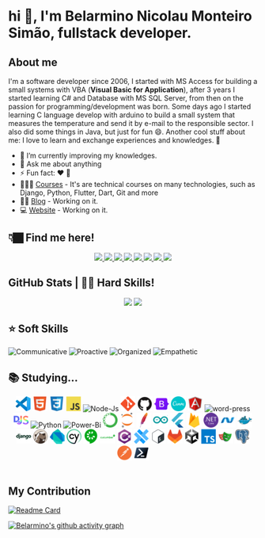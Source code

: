 # hi 👋, I'm Belarmino Nicolau Monteiro Simão, fullstack developer.
  
## About me

I'm a software developer since 2006, I started with MS Access for building a small systems with VBA (**Visual Basic for Application**), after 3 years I started learning C# and Database with MS SQL Server, from then on the passion for programming/development was born.
Some days ago I started learning C language develop with arduino to build a small system that measures the temperature and send it by e-mail to the responsible sector.
I also did some things in Java, but just for fun 😄. 
Another cool stuff about me: I love to learn and exchange experiences and knowledges. 📖

- 🌱 I’m currently improving my knowledges.
- 💬 Ask me about anything
- ⚡ Fun fact: ❤️ 🐶
- 👨🏼‍🏫 [Courses](https://www.treinaweb.com.br/cursos-online?q=fagner+pinheiro) - It's are technical courses on many technologies, such as Django, Python, Flutter, Dart, Git and more
- ✍🏼 [Blog](https://https://bnms.com.br/blogs) - Working on it.
- 💻 [Website](https://bnms.com.br/) - Working on it.

## 👇🏿 Find me here!

<div align="center"> 
  <a href="https://github.com/belarminon/" target="_blank">
    <img src="https://img.shields.io/badge/-Github-000?style=for-the-badge&logo=Github&logoColor=white" target="_blank">
  </a>
  <a href="https://www.linkedin.com/in/belarmino-nicolau-monteiro-sim%C3%A3o-30117522/" target="_blank">
    <img src="https://img.shields.io/badge/-LinkedIn-blue?style=for-the-badge&logo=Linkedin&logoColor=white" target="_blank">
  </a>
  <a href="https://www.facebook.com/belarmino.simao/" target="_blank">
    <img src="https://img.shields.io/badge/Facebook-Follow-blue?style=for-the-badge&logo=facebook" target="_blank">
  </a>
  <a href="https://twitter.com/belarminonsimao/" target="_blank">
    <img src="https://img.shields.io/badge/-Twitter-1ca0f1?style=for-the-badge&labelColor=1ca0f1&logo=twitter&logoColor=white" target="_blank">
  </a>
  <a href="https://www.instagram.com/belarmino_nicolau/?hl=pt_BR/" target="_blank">
    <img src="https://img.shields.io/badge/-Instagram-purple?style=for-the-badge&logo=instagram&logoColor=white" target="_blank">
  </a>
  <a href="https://web.dio.me/users/belarmino_nicolau/" target="_blank">
    <img src="https://img.shields.io/badge/-Meu%20Perfil%20na%20DIO-30A3DC?style=for-the-badge" target="_blank">
  </a>
  <a href="https://www.youtube.com/watch?v=N-fioJiUmVg/" target="_blank">
    <img src="https://img.shields.io/badge/-YouTube-ff0000?style=for-the-badge&labelColor=ff0000&logo=youtube&logoColor=white" target="_blank">
  </a>
  <a href="https://api.whatsapp.com/send?phone=5512988450080/" target="_blank">
    <img src="https://img.shields.io/badge/-+5512988450080-000?style=for-the-badge&logo=whatsapp&logoColor=62b1d4&color:FFF" target="_blank">
  </a>
</div>

## GitHub Stats | 💪🏿 Hard Skills!

<p align="center">

  <img width="48%" src="https://github-readme-stats.vercel.app/api/?username=belarminon&show_icons=true&title_color=fff&icon_color=79ff97&text_color=9f9f9f&bg_color=151515">
  <img width="36.5%" src="https://github-readme-stats.vercel.app/api/top-langs/?username=belarminon&layout=compact&show_icons=true&title_color=fff&icon_color=79ff97&text_color=9f9f9f&bg_color=151515">

</p>

## ⭐ Soft Skills
![Communicative](https://img.shields.io/badge/Communicative-red?style=for-the-badge)
![Proactive](https://img.shields.io/badge/Proactive-blue?style=for-the-badge)
![Organized](https://img.shields.io/badge/Organized-red?style=for-the-badge)
![Empathetic](https://img.shields.io/badge/Empathetic-blue?style=for-the-badge)

## 📚 Studying...
<div align="center">
  <img alt="VS-Code" height="30" width="30"src="https://raw.githubusercontent.com/devicons/devicon/6910f0503efdd315c8f9b858234310c06e04d9c0/icons/vscode/vscode-original.svg">         
  <img alt="html5" height="30" width="30"src="https://raw.githubusercontent.com/devicons/devicon/6910f0503efdd315c8f9b858234310c06e04d9c0/icons/html5/html5-original.svg">   
  <img alt="CSS3" height="30" width="30"  src="https://raw.githubusercontent.com/devicons/devicon/master/icons/css3/css3-original.svg">   
  <img alt="Javascript" height="30" width="30" src="https://raw.githubusercontent.com/devicons/devicon/master/icons/javascript/javascript-original.svg">
  <img alt="Node-Js" height="30" width="30" src="https://pluspng.com/img-png/nodejs-png--400.png">
  <img alt="git"   height="30" width="30" src="https://raw.githubusercontent.com/devicons/devicon/6910f0503efdd315c8f9b858234310c06e04d9c0/icons/git/git-original.svg">
  <img alt="github"   height="30" width="30" src="https://raw.githubusercontent.com/devicons/devicon/6910f0503efdd315c8f9b858234310c06e04d9c0/icons/github/github-original.svg">
  <img alt="bootstrap" height="30" width="30" src="https://raw.githubusercontent.com/devicons/devicon/6910f0503efdd315c8f9b858234310c06e04d9c0/icons/bootstrap/bootstrap-original.svg">
  <img alt="Canvas" height="30" width="30" src="https://raw.githubusercontent.com/devicons/devicon/6910f0503efdd315c8f9b858234310c06e04d9c0/icons/canva/canva-original.svg">
  <img alt="angularjs" height="30" width="30" src="https://raw.githubusercontent.com/devicons/devicon/6910f0503efdd315c8f9b858234310c06e04d9c0/icons/angularjs/angularjs-original.svg">
  <img alt="word-press" height="30" width="30" src="https://www.tampapcwebdesign.com/wp-content/uploads/2015/07/wordpress-icon.png">
  <img alt="discordjs" height="30" width="30" src="https://raw.githubusercontent.com/devicons/devicon/6910f0503efdd315c8f9b858234310c06e04d9c0/icons/discordjs/discordjs-original.svg">
  <img alt="Python" height="30" width="30" src="https://cdn4.iconfinder.com/data/icons/logos-and-brands/512/267_Python_logo-512.png">
  <img alt="Power-Bi" height="30" width="30" src="https://www.tekenable.ie/wp-content/uploads/2019/09/PowerBI-Icon-Transparent.png">
  <img alt="Anaconda" height="30" width="30" src="https://raw.githubusercontent.com/devicons/devicon/6910f0503efdd315c8f9b858234310c06e04d9c0/icons/anaconda/anaconda-original.svg">
  <img alt="Jupyter" height="30" width="30" src="https://raw.githubusercontent.com/devicons/devicon/6910f0503efdd315c8f9b858234310c06e04d9c0/icons/jupyter/jupyter-original.svg">
  <img alt="Apache" height="30" width="30" src="https://raw.githubusercontent.com/devicons/devicon/6910f0503efdd315c8f9b858234310c06e04d9c0/icons/apache/apache-original.svg">
  <img alt="Arduino" height="30" width="30" src="https://raw.githubusercontent.com/devicons/devicon/6910f0503efdd315c8f9b858234310c06e04d9c0/icons/arduino/arduino-original.svg">

  <img alt="Arduino" height="30" width="30" src="https://raw.githubusercontent.com/devicons/devicon/6910f0503efdd315c8f9b858234310c06e04d9c0/icons/flutter/flutter-original.svg">
  <img alt="Arduino" height="30" width="30" src="https://raw.githubusercontent.com/devicons/devicon/6910f0503efdd315c8f9b858234310c06e04d9c0/icons/firebase/firebase-original.svg">
  <img alt="Arduino" height="30" width="30" src="https://raw.githubusercontent.com/devicons/devicon/6910f0503efdd315c8f9b858234310c06e04d9c0/icons/dotnetcore/dotnetcore-original.svg">
  <img alt="Arduino" height="30" width="30" src="https://raw.githubusercontent.com/devicons/devicon/6910f0503efdd315c8f9b858234310c06e04d9c0/icons/dot-net/dot-net-original.svg">
  <img alt="Arduino" height="30" width="30" src="https://raw.githubusercontent.com/devicons/devicon/6910f0503efdd315c8f9b858234310c06e04d9c0/icons/docker/docker-original.svg">
  <img alt="Arduino" height="30" width="30" src="https://raw.githubusercontent.com/devicons/devicon/6910f0503efdd315c8f9b858234310c06e04d9c0/icons/django/django-plain-wordmark.svg">
  <img alt="Arduino" height="30" width="30" src="https://raw.githubusercontent.com/devicons/devicon/6910f0503efdd315c8f9b858234310c06e04d9c0/icons/dbeaver/dbeaver-original.svg">
  <img alt="Arduino" height="30" width="30" src="https://raw.githubusercontent.com/devicons/devicon/6910f0503efdd315c8f9b858234310c06e04d9c0/icons/dart/dart-original.svg">
  <img alt="Arduino" height="30" width="30" src="https://raw.githubusercontent.com/devicons/devicon/6910f0503efdd315c8f9b858234310c06e04d9c0/icons/cypressio/cypressio-original.svg">
  <img alt="Arduino" height="30" width="30" src="https://raw.githubusercontent.com/devicons/devicon/6910f0503efdd315c8f9b858234310c06e04d9c0/icons/cucumber/cucumber-plain.svg">
  <img alt="Arduino" height="30" width="30" src="https://raw.githubusercontent.com/devicons/devicon/6910f0503efdd315c8f9b858234310c06e04d9c0/icons/cucumber/cucumber-plain-wordmark.svg">
  <img alt="CSharp" height="30" width="30" src="https://raw.githubusercontent.com/devicons/devicon/6910f0503efdd315c8f9b858234310c06e04d9c0/icons/csharp/csharp-original.svg">
  <img alt="Capacitor" height="30" width="30" src="https://raw.githubusercontent.com/devicons/devicon/6910f0503efdd315c8f9b858234310c06e04d9c0/icons/capacitor/capacitor-original.svg">
  <img alt="Bash" height="30" width="30" src="https://raw.githubusercontent.com/devicons/devicon/6910f0503efdd315c8f9b858234310c06e04d9c0/icons/bash/bash-original.svg">
  <img alt="GitLab" height="30" width="30" src="https://raw.githubusercontent.com/devicons/devicon/6910f0503efdd315c8f9b858234310c06e04d9c0/icons/gitlab/gitlab-original.svg">
  <img alt="GitLab" height="30" width="30" src="https://raw.githubusercontent.com/devicons/devicon/6910f0503efdd315c8f9b858234310c06e04d9c0/icons/unity/unity-original.svg">
  <img alt="GitLab" height="30" width="30" src="https://raw.githubusercontent.com/devicons/devicon/6910f0503efdd315c8f9b858234310c06e04d9c0/icons/typescript/typescript-original.svg">
  <img alt="GitLab" height="30" width="30" src="https://raw.githubusercontent.com/devicons/devicon/6910f0503efdd315c8f9b858234310c06e04d9c0/icons/playwright/playwright-original.svg">
  <img alt="GitLab" height="30" width="30" src="https://raw.githubusercontent.com/devicons/devicon/6910f0503efdd315c8f9b858234310c06e04d9c0/icons/postgresql/postgresql-original.svg">
  <img alt="GitLab" height="30" width="30" src="https://raw.githubusercontent.com/devicons/devicon/6910f0503efdd315c8f9b858234310c06e04d9c0/icons/postman/postman-original.svg">
  <img alt="GitLab" height="30" width="30" src="https://raw.githubusercontent.com/devicons/devicon/6910f0503efdd315c8f9b858234310c06e04d9c0/icons/powershell/powershell-original.svg">

  </div>
<br>

## My Contribution

[![Readme Card](https://github-readme-stats.vercel.app/api/pin/?username=belarminon&repo=dio-lab-open-source)](https://github.com/belarminon/github-readme-stats)

[![Belarmino's github activity graph](https://github-readme-activity-graph.vercel.app/graph?username=belarminon&bg_color=0d1117&color=6695b2&line=ffffff&point=ff0000&area=true&hide_border=true)](https://github.com/ashutosh00710/github-readme-activity-graph)


<!-- 



# Udemy Courses

Here is a link to my [Udemy profile](https://www.udemy.com/user/belarmino-nicolau/).

## Recommended Courses

### Course 1: [Python for Beginners](https://www.udemy.com/course/python-for-beginners/)
Learn Python from scratch with this comprehensive course.

### Course 2: [Advanced JavaScript](https://www.udemy.com/course/advanced-javascript/)
Master advanced JavaScript concepts and techniques.

### Course 3: [Data Science with R](https://www.udemy.com/course/data-science-with-r/)
A complete guide to data science using the R programming language.

## More Courses

You can find more courses on my [Udemy profile](https://www.udemy.com/user/john-doe/). -->


